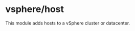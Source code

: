 # vsphere/host

This module adds hosts to a vSphere cluster or datacenter.

<!-- BEGIN_TF_DOCS -->

<!-- END_TF_DOCS -->